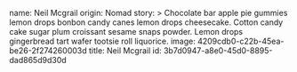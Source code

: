 name: Neil Mcgrail
origin: Nomad
story: >
  Chocolate bar apple pie gummies lemon drops bonbon candy canes lemon drops cheesecake. Cotton candy
  cake sugar plum croissant sesame snaps powder. Lemon drops gingerbread tart wafer tootsie roll
  liquorice.
image: 4209cdb0-c22b-45ea-be26-2f274260003d
title: Neil Mcgrail
id: 3b7d0947-a8e0-45d0-8895-dad865d9d30d
